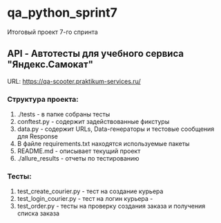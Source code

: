 # qa_python_sprint7
Итоговый проект 7-го спринта
## API - Автотесты для учебного сервиса "Яндекс.Самокат"
URL: https://qa-scooter.praktikum-services.ru/
### Структура проекта:
1. ./tests - в папке собраны тесты
2. conftest.py - содержит задействованные фикстуры 
3. data.py - содержит URLs, Data-генераторы и тестовые сообщения для Response 
4. В файле requirements.txt находятся используемые пакеты
5. README.md - описывает текущий проект
6. ./allure_results - отчеты по тестированию

### Тесты:
1. test_create_courier.py - тест на создание курьера
2. test_login_courier.py - тест на логин курьера - 
3. test_order.py - тесты на проверку создания заказа и получения списка заказа

